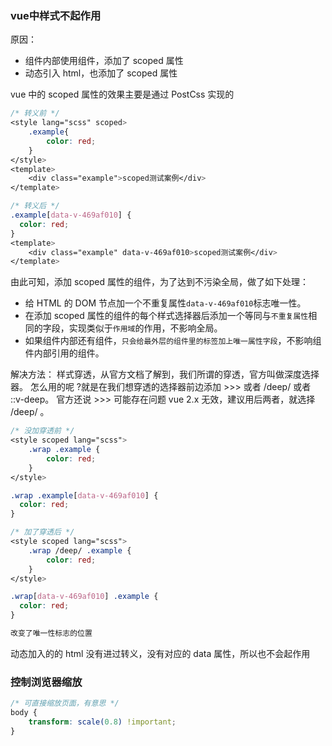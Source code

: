 ### vue中样式不起作用
原因： 
- 组件内部使用组件，添加了 scoped 属性
- 动态引入 html，也添加了 scoped 属性

vue 中的 scoped 属性的效果主要是通过 PostCss 实现的
```css
/* 转义前 */
<style lang="scss" scoped>
    .example{
        color: red;
    }
</style>
<template>
    <div class="example">scoped测试案例</div>
</template>

/* 转义后 */
.example[data-v-469af010] {
  color: red;
}
<template>
    <div class="example" data-v-469af010>scoped测试案例</div>
</template>
```

由此可知，添加 scoped 属性的组件，为了达到不污染全局，做了如下处理：

- 给 HTML 的 DOM 节点加一个不重复属性`data-v-469af010`标志唯一性。
- 在添加 scoped 属性的组件的每个样式选择器后添加一个等同与`不重复属性`相同的字段，实现类似于`作用域`的作用，不影响全局。
- 如果组件内部还有组件，`只会给最外层的组件里的标签加上唯一属性字段`，不影响组件内部引用的组件。


解决方法：
    样式穿透，从官方文档了解到，我们所谓的穿透，官方叫做深度选择器。
    怎么用的呢 ?就是在我们想穿透的选择器前边添加 >>> 或者 /deep/ 或者 ::v-deep。
    官方还说 >>> 可能存在问题 vue 2.x 无效，建议用后两者，就选择 /deep/ 。  

```css
/* 没加穿透前 */
<style scoped lang="scss">
    .wrap .example {
        color: red;
    }
</style>

.wrap .example[data-v-469af010] {
  color: red;
}

/* 加了穿透后 */
<style scoped lang="scss">
    .wrap /deep/ .example {
        color: red;
    }
</style>

.wrap[data-v-469af010] .example {
  color: red;
}

改变了唯一性标志的位置
```
动态加入的的 html 没有进过转义，没有对应的 data 属性，所以也不会起作用

### 控制浏览器缩放
```css
/* 可直接缩放页面，有意思 */
body {
    transform: scale(0.8) !important;
}
```
